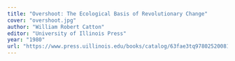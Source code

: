 ```yaml
---
title: "Overshoot: The Ecological Basis of Revolutionary Change"
cover: "overshoot.jpg"
author: "William Robert Catton"
editor: "University of Illinois Press"
year: "1980"
url: "https://www.press.uillinois.edu/books/catalog/63fae3tq9780252008184.html"
---
```

